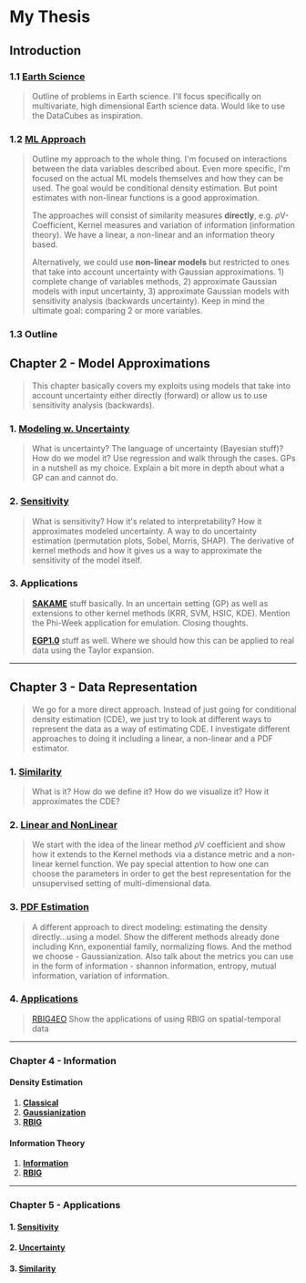# My Thesis


##  Introduction

### 1.1 [**Earth Science**](chapters/1_introduction/1.1_earth_sci.md)

> Outline of problems in Earth science. I'll focus specifically on multivariate, high dimensional Earth science data. Would like to use the DataCubes as inspiration.

### 1.2 [**ML Approach**](chapters/1_introduction/1.2_ml_problems.md)

> Outline my approach to the whole thing. I'm focused on interactions between the data variables described about. Even more specific, I'm focused on the actual ML models themselves and how they can be used. The goal would be conditional density estimation. But point estimates with non-linear functions is a good approximation.
> 
> The approaches will consist of similarity measures **directly**, e.g. $\rho$V-Coefficient, Kernel measures and variation of information (information theory). We have a linear, a non-linear and an information theory based.
> 
> Alternatively, we could use **non-linear models** but restricted to ones that take into account uncertainty with Gaussian approximations. 1) complete change of variables methods, 2) approximate Gaussian models with input uncertainty, 3) approximate Gaussian models with sensitivity analysis (backwards uncertainty). Keep in mind the ultimate goal: comparing 2 or more variables.

### 1.3 Outline


## Chapter 2 - Model Approximations

> This chapter basically covers my exploits using models that take into account uncertainty either directly (forward) or allow us to use sensitivity analysis (backwards).

### 1. [**Modeling w. Uncertainty**](chapters/2_models/uncertainty.md)

> What is uncertainty? The language of uncertainty (Bayesian stuff)? How do we model it? Use regression and walk through the cases. GPs in a nutshell as my choice. Explain a bit more in depth about what a GP can and cannot do.

### 2. [**Sensitivity**](chapters/2_models/1_uncertainty.md)

> What is sensitivity? How it's related to interpretability? How it approximates modeled uncertainty. A way to do uncertainty estimation (permutation plots, Sobel, Morris, SHAP). The derivative of kernel methods and how it gives us a way to approximate the sensitivity of the model itself.


### 3. **Applications**

> [**SAKAME**]() stuff basically. In an uncertain setting (GP) as well as extensions to other kernel methods (KRR, SVM, HSIC, KDE). Mention the Phi-Week application for emulation. Closing thoughts.
> 
> [**EGP1.0**](../projects/ErrorGPs/README.md) stuff as well. Where we should how this can be applied to real data using the Taylor expansion.

---

## Chapter 3 - Data Representation

> We go for a more direct approach. Instead of just going for conditional density estimation (CDE), we just try to look at different ways to represent the data as a way of estimating CDE. I investigate different approaches to doing it including a linear, a non-linear and a PDF estimator.

### 1. [**Similarity**](../appendix/similarity/similarity.md)

> What is it? How do we define it? How do we visualize it? How it approximates the CDE?

### 2. [**Linear and NonLinear**](../appendix/similarity/README.md)

> We start with the idea of the linear method $\rho$V coefficient and show how it extends to the Kernel methods via a distance metric and a non-linear kernel function. We pay special attention to how one can choose the parameters in order to get the best representation for the unsupervised setting of multi-dimensional data.

### 3. [**PDF Estimation**](chapters/3_data_representation/neural_nets.md)

> A different approach to direct modeling: estimating the density directly...using a model. Show the different methods already done including Knn, exponential family, normalizing flows. And the method we choose - Gaussianization. Also talk about the metrics you can use in the form of information - shannon information, entropy, mutual information, variation of information.

### 4. [**Applications**](chapter)

> [RBIG4EO]() Show the applications of using RBIG on spatial-temporal data

---

### Chapter 4 - Information

#### Density Estimation

1. [**Classical**](chapters/4_information/density/classical.md)
1. [**Gaussianization**](chapters/4_information/density/gaussianization.md)
2. [**RBIG**](chapters/4_information/density/rbig.md)

#### Information Theory

1. [**Information**](chapters/4_information/information/1_information.md)
2. [**RBIG**](chapters/4_information/information/2_rbig.md)

---

### Chapter 5 - Applications

#### 1. [Sensitivity](chapters/5_applications/sensitivity.md)

#### 2. [Uncertainty](chapters/5_applications/uncertainty.md)

#### 3. [Similarity](chapters/5_applications/similarity.md)

